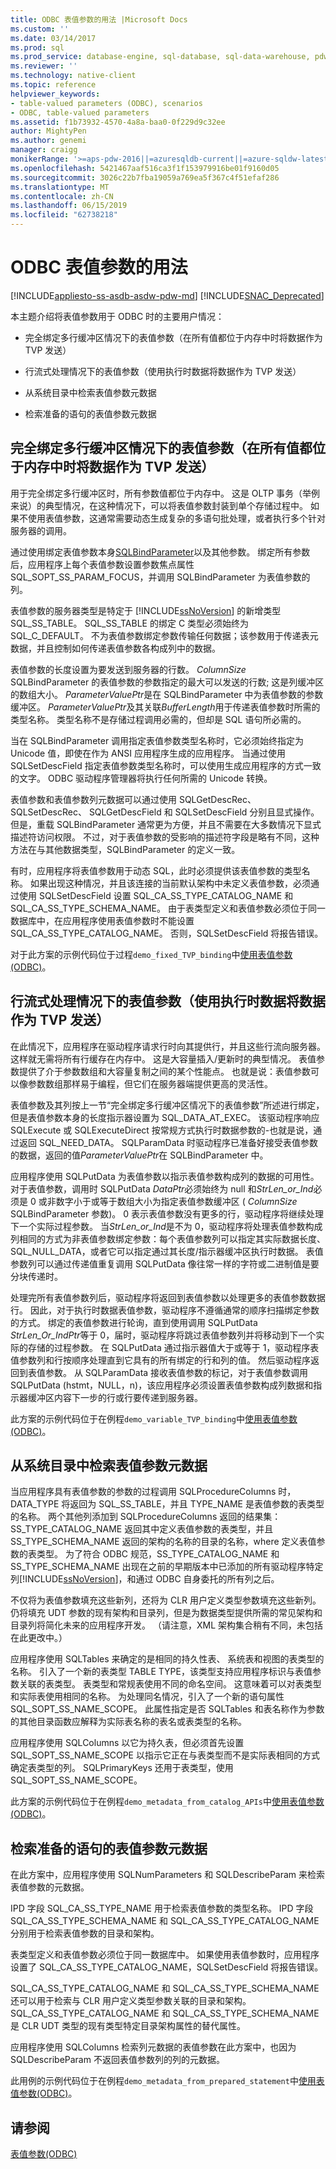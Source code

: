 ```yaml
---
title: ODBC 表值参数的用法 |Microsoft Docs
ms.custom: ''
ms.date: 03/14/2017
ms.prod: sql
ms.prod_service: database-engine, sql-database, sql-data-warehouse, pdw
ms.reviewer: ''
ms.technology: native-client
ms.topic: reference
helpviewer_keywords:
- table-valued parameters (ODBC), scenarios
- ODBC, table-valued parameters
ms.assetid: f1b73932-4570-4a8a-baa0-0f229d9c32ee
author: MightyPen
ms.author: genemi
manager: craigg
monikerRange: '>=aps-pdw-2016||=azuresqldb-current||=azure-sqldw-latest||>=sql-server-2016||=sqlallproducts-allversions||>=sql-server-linux-2017||=azuresqldb-mi-current'
ms.openlocfilehash: 5421467aaf516ca3f1f153979916be01f9160d05
ms.sourcegitcommit: 3026c22b7fba19059a769ea5f367c4f51efaf286
ms.translationtype: MT
ms.contentlocale: zh-CN
ms.lasthandoff: 06/15/2019
ms.locfileid: "62738218"
---
```

# <a name="uses-of-odbc-table-valued-parameters"></a>ODBC 表值参数的用法
[!INCLUDE[appliesto-ss-asdb-asdw-pdw-md](../../includes/appliesto-ss-asdb-asdw-pdw-md.md)]
[!INCLUDE[SNAC_Deprecated](../../includes/snac-deprecated.md)]

  本主题介绍将表值参数用于 ODBC 时的主要用户情况：  
  
-   完全绑定多行缓冲区情况下的表值参数（在所有值都位于内存中时将数据作为 TVP 发送）  
  
-   行流式处理情况下的表值参数（使用执行时数据将数据作为 TVP 发送）  
  
-   从系统目录中检索表值参数元数据  
  
-   检索准备的语句的表值参数元数据  
  
## <a name="table-valued-parameter-with-fully-bound-multirow-buffers-send-data-as-a-tvp-with-all-values-in-memory"></a>完全绑定多行缓冲区情况下的表值参数（在所有值都位于内存中时将数据作为 TVP 发送）  
 用于完全绑定多行缓冲区时，所有参数值都位于内存中。 这是 OLTP 事务（举例来说）的典型情况，在这种情况下，可以将表值参数封装到单个存储过程中。 如果不使用表值参数，这通常需要动态生成复杂的多语句批处理，或者执行多个针对服务器的调用。  
  
 通过使用绑定表值参数本身[SQLBindParameter](https://go.microsoft.com/fwlink/?LinkId=59328)以及其他参数。 绑定所有参数后，应用程序上每个表值参数设置参数焦点属性 SQL_SOPT_SS_PARAM_FOCUS，并调用 SQLBindParameter 为表值参数的列。  
  
 表值参数的服务器类型是特定于 [!INCLUDE[ssNoVersion](../../includes/ssnoversion-md.md)] 的新增类型 SQL_SS_TABLE。 SQL_SS_TABLE 的绑定 C 类型必须始终为 SQL_C_DEFAULT。 不为表值参数绑定参数传输任何数据；该参数用于传递表元数据，并且控制如何传递表值参数各构成列中的数据。  
  
 表值参数的长度设置为要发送到服务器的行数。 *ColumnSize* SQLBindParameter 的表值参数的参数指定的最大可以发送的行数; 这是列缓冲区的数组大小。 *ParameterValuePtr*是在 SQLBindParameter 中为表值参数的参数缓冲区。 *ParameterValuePtr*及其关联*BufferLength*用于传递表值参数时所需的类型名称。 类型名称不是存储过程调用必需的，但却是 SQL 语句所必需的。  
  
 当在 SQLBindParameter 调用指定表值参数类型名称时，它必须始终指定为 Unicode 值，即使在作为 ANSI 应用程序生成的应用程序。 当通过使用 SQLSetDescField 指定表值参数类型名称时，可以使用生成应用程序的方式一致的文字。 ODBC 驱动程序管理器将执行任何所需的 Unicode 转换。  
  
 表值参数和表值参数列元数据可以通过使用 SQLGetDescRec、 SQLSetDescRec、 SQLGetDescField 和 SQLSetDescField 分别且显式操作。 但是，重载 SQLBindParameter 通常更为方便，并且不需要在大多数情况下显式描述符访问权限。 不过，对于表值参数的受影响的描述符字段是略有不同，这种方法在与其他数据类型，SQLBindParameter 的定义一致。  
  
 有时，应用程序将表值参数用于动态 SQL，此时必须提供该表值参数的类型名称。 如果出现这种情况，并且该连接的当前默认架构中未定义表值参数，必须通过使用 SQLSetDescField 设置 SQL_CA_SS_TYPE_CATALOG_NAME 和 SQL_CA_SS_TYPE_SCHEMA_NAME。 由于表类型定义和表值参数必须位于同一数据库中，在应用程序使用表值参数时不能设置 SQL_CA_SS_TYPE_CATALOG_NAME。 否则，SQLSetDescField 将报告错误。  
  
 对于此方案的示例代码位于过程`demo_fixed_TVP_binding`中[使用表值参数&#40;ODBC&#41;](../../relational-databases/native-client-odbc-how-to/use-table-valued-parameters-odbc.md)。  
  
## <a name="table-valued-parameter-with-row-streaming-send-data-as-a-tvp-using-data-at-execution"></a>行流式处理情况下的表值参数（使用执行时数据将数据作为 TVP 发送）  
 在此情况下，应用程序在驱动程序请求行时向其提供行，并且这些行流向服务器。 这样就无需将所有行缓存在内存中。 这是大容量插入/更新时的典型情况。 表值参数提供了介于参数数组和大容量复制之间的某个性能点。 也就是说：表值参数可以像参数数组那样易于编程，但它们在服务器端提供更高的灵活性。  
  
 表值参数及其列按上一节“完全绑定多行缓冲区情况下的表值参数”所述进行绑定，但是表值参数本身的长度指示器设置为 SQL_DATA_AT_EXEC。 该驱动程序响应 SQLExecute 或 SQLExecuteDirect 按常规方式执行时数据参数的-也就是说，通过返回 SQL_NEED_DATA。 SQLParamData 时驱动程序已准备好接受表值参数的数据，返回的值*ParameterValuePtr*在 SQLBindParameter 中。  
  
 应用程序使用 SQLPutData 为表值参数以指示表值参数构成列的数据的可用性。 对于表值参数，调用时 SQLPutData *DataPtr*必须始终为 null 和*StrLen_or_Ind*必须是 0 或非数字小于或等于数组大小为指定表值参数缓冲区 ( *ColumnSize* SQLBindParameter 参数)。 0 表示表值参数没有更多的行，驱动程序将继续处理下一个实际过程参数。 当*StrLen_or_Ind*是不为 0，驱动程序将处理表值参数构成列相同的方式为非表值参数绑定参数：每个表值参数列可以指定其实际数据长度、 SQL_NULL_DATA，或者它可以指定通过其长度/指示器缓冲区执行时数据。 表值参数列可以通过传递值重复调用 SQLPutData 像往常一样的字符或二进制值是要分块传递时。  
  
 处理完所有表值参数列后，驱动程序将返回到表值参数以处理更多的表值参数数据行。 因此，对于执行时数据表值参数，驱动程序不遵循通常的顺序扫描绑定参数的方式。 绑定的表值参数进行轮询，直到使用调用 SQLPutData *StrLen_Or_IndPtr*等于 0，届时，驱动程序将跳过表值参数列并将移动到下一个实际的存储的过程参数。  在 SQLPutData 通过指示器值大于或等于 1，驱动程序表值参数列和行按顺序处理直到它具有的所有绑定的行和列的值。 然后驱动程序返回到表值参数。 从 SQLParamData 接收表值参数的标记，对于表值参数调用 SQLPutData (hstmt，NULL，n)，该应用程序必须设置表值参数构成列数据和指示器缓冲区内容下一步的行或行要传递到服务器。  
  
 此方案的示例代码位于在例程`demo_variable_TVP_binding`中[使用表值参数&#40;ODBC&#41;](../../relational-databases/native-client-odbc-how-to/use-table-valued-parameters-odbc.md)。  
  
## <a name="retrieving-table-valued-parameter-metadata-from-the-system-catalog"></a>从系统目录中检索表值参数元数据  
 当应用程序具有表值参数的参数的过程调用 SQLProcedureColumns 时，DATA_TYPE 将返回为 SQL_SS_TABLE，并且 TYPE_NAME 是表值参数的表类型的名称。 两个其他列添加到 SQLProcedureColumns 返回的结果集：SS_TYPE_CATALOG_NAME 返回其中定义表值参数的表类型，并且 SS_TYPE_SCHEMA_NAME 返回的架构的名称的目录的名称，where 定义表值参数的表类型。 为了符合 ODBC 规范，SS_TYPE_CATALOG_NAME 和 SS_TYPE_SCHEMA_NAME 出现在之前的早期版本中已添加的所有驱动程序特定列[!INCLUDE[ssNoVersion](../../includes/ssnoversion-md.md)]，和通过 ODBC 自身委托的所有列之后。  
  
 不仅将为表值参数填充这些新列，还将为 CLR 用户定义类型参数填充这些新列。 仍将填充 UDT 参数的现有架构和目录列，但是为数据类型提供所需的常见架构和目录列将简化未来的应用程序开发。 （请注意，XML 架构集合稍有不同，未包括在此更改中。）  
  
 应用程序使用 SQLTables 来确定的是相同的持久性表、 系统表和视图的表类型的名称。 引入了一个新的表类型 TABLE TYPE，该类型支持应用程序标识与表值参数关联的表类型。 表类型和常规表使用不同的命名空间。 这意味着可以对表类型和实际表使用相同的名称。 为处理同名情况，引入了一个新的语句属性 SQL_SOPT_SS_NAME_SCOPE。 此属性指定是否 SQLTables 和表名称作为参数的其他目录函数应解释为实际表名称的表名或表类型的名称。  
  
 应用程序使用 SQLColumns 以它为持久表，但必须首先设置 SQL_SOPT_SS_NAME_SCOPE 以指示它正在与表类型而不是实际表相同的方式确定表类型的列。 SQLPrimaryKeys 还用于表类型，使用 SQL_SOPT_SS_NAME_SCOPE。  
  
 此方案的示例代码位于在例程`demo_metadata_from_catalog_APIs`中[使用表值参数&#40;ODBC&#41;](../../relational-databases/native-client-odbc-how-to/use-table-valued-parameters-odbc.md)。  
  
## <a name="retrieving-table-valued-parameter-metadata-for-a-prepared-statement"></a>检索准备的语句的表值参数元数据  
 在此方案中，应用程序使用 SQLNumParameters 和 SQLDescribeParam 来检索表值参数的元数据。  
  
 IPD 字段 SQL_CA_SS_TYPE_NAME 用于检索表值参数的类型名称。 IPD 字段 SQL_CA_SS_TYPE_SCHEMA_NAME 和 SQL_CA_SS_TYPE_CATALOG_NAME 分别用于检索表值参数的目录和架构。  
  
 表类型定义和表值参数必须位于同一数据库中。 如果使用表值参数时，应用程序设置了 SQL_CA_SS_TYPE_CATALOG_NAME，SQLSetDescField 将报告错误。  
  
 SQL_CA_SS_TYPE_CATALOG_NAME 和 SQL_CA_SS_TYPE_SCHEMA_NAME 还可以用于检索与 CLR 用户定义类型参数关联的目录和架构。 SQL_CA_SS_TYPE_CATALOG_NAME 和 SQL_CA_SS_TYPE_SCHEMA_NAME 是 CLR UDT 类型的现有类型特定目录架构属性的替代属性。  
  
 应用程序使用 SQLColumns 检索列元数据的表值参数在此方案中，也因为 SQLDescribeParam 不返回表值参数列的列的元数据。  
  
 此用例的示例代码位于在例程`demo_metadata_from_prepared_statement`中[使用表值参数&#40;ODBC&#41;](../../relational-databases/native-client-odbc-how-to/use-table-valued-parameters-odbc.md)。  
  
## <a name="see-also"></a>请参阅  
 [表值参数&#40;ODBC&#41;](../../relational-databases/native-client-odbc-table-valued-parameters/table-valued-parameters-odbc.md)  
  
  
